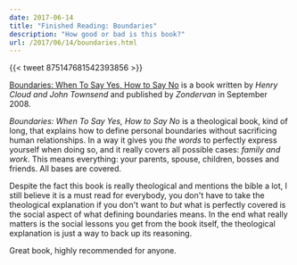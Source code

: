```yaml
---
date: 2017-06-14
title: "Finished Reading: Boundaries"
description: "How good or bad is this book?"
url: /2017/06/14/boundaries.html
---
```


{{< tweet 875147681542393856 >}}

[Boundaries: When To Say Yes, How to Say No](http://www.boundariesbooks.com/) is a book written by _Henry Cloud and John Townsend_ and published by _Zondervan_ in September 2008.

*Boundaries: When To Say Yes, How to Say No* is a theological book, kind of long, that explains how to define personal boundaries without sacrificing human relationships. In a way it gives you _the words_ to perfectly express yourself when doing so, and it really covers all possible cases: _family and work_. This means everything: your parents, spouse, children, bosses and friends. All bases are covered.

Despite the fact this book is really theological and mentions the bible a lot, I still believe it is a must read for everybody, you don't have to take the theological explanation if you don't want to *but* what is perfectly covered is the social aspect of what defining boundaries means. In the end what really matters is the social lessons you get from the book itself, the theological explanation is just a way to back up its reasoning.

Great book, highly recommended for anyone.

